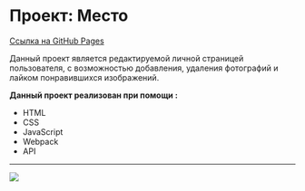 # Проект: Место

[Ссылка на GitHub Pages](https://psk888.github.io/mesto/)

Данный проект является редактируемой личной страницей пользователя, с возможностью добавления, удаления фотографий и лайком понравившихся изображений.

**Данный проект реализован при помощи :**
* HTML
* CSS
* JavaScript
* Webpack
* API

------

![](https://psk888.github.io/mesto/img/screen.jpg)







